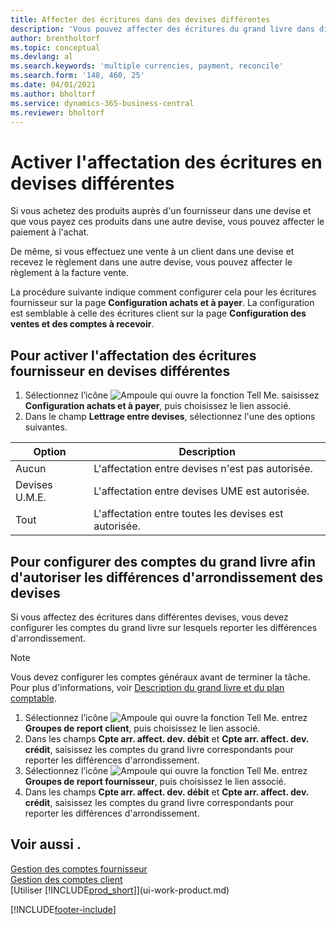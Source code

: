 ```yaml
---
title: Affecter des écritures dans des devises différentes
description: 'Vous pouvez affecter des écritures du grand livre dans différentes devises, par exemple si vous vendez à un client dans une devise et recevez le paiement dans une autre devise.'
author: brentholtorf
ms.topic: conceptual
ms.devlang: al
ms.search.keywords: 'multiple currencies, payment, reconcile'
ms.search.form: '148, 460, 25'
ms.date: 04/01/2021
ms.author: bholtorf
ms.service: dynamics-365-business-central
ms.reviewer: bholtorf
---
```

# <a name="enable-application-of-ledger-entries-in-different-currencies"></a>Activer l'affectation des écritures en devises différentes

Si vous achetez des produits auprès d'un fournisseur dans une devise et que vous payez ces produits dans une autre devise, vous pouvez affecter le paiement à l'achat.

De même, si vous effectuez une vente à un client dans une devise et recevez le règlement dans une autre devise, vous pouvez affecter le règlement à la facture vente.

La procédure suivante indique comment configurer cela pour les écritures fournisseur sur la page **Configuration achats et à payer**. La configuration est semblable à celle des écritures client sur la page **Configuration des ventes et des comptes à recevoir**.

## <a name="to-enable-application-of-vendor-ledger-entries-in-different-currencies"></a>Pour activer l'affectation des écritures fournisseur en devises différentes

1. Sélectionnez l’icône ![Ampoule qui ouvre la fonction Tell Me.](media/ui-search/search_small.png "Dites-moi ce que vous voulez faire") saisissez **Configuration achats et à payer**, puis choisissez le lien associé.
2. Dans le champ **Lettrage entre devises**, sélectionnez l'une des options suivantes.

| Option | Description |
| --- | --- |
| Aucun |L'affectation entre devises n'est pas autorisée. |
| Devises U.M.E. |L'affectation entre devises UME est autorisée. |
| Tout |L'affectation entre toutes les devises est autorisée. |

## <a name="to-set-up-gl-accounts-for-currency-application-rounding-differences"></a>Pour configurer des comptes du grand livre afin d'autoriser les différences d'arrondissement des devises

Si vous affectez des écritures dans différentes devises, vous devez configurer les comptes du grand livre sur lesquels reporter les différences d'arrondissement.  

> [!NOTE]  
> Vous devez configurer les comptes généraux avant de terminer la tâche. Pour plus d'informations, voir [Description du grand livre et du plan comptable](finance-general-ledger.md).

1. Sélectionnez l’icône ![Ampoule qui ouvre la fonction Tell Me.](media/ui-search/search_small.png "Dites-moi ce que vous voulez faire") entrez **Groupes de report client**, puis choisissez le lien associé.  
2. Dans les champs **Cpte arr. affect. dev. débit** et **Cpte arr. affect. dev. crédit**, saisissez les comptes du grand livre correspondants pour reporter les différences d'arrondissement.  
3. Sélectionnez l’icône ![Ampoule qui ouvre la fonction Tell Me.](media/ui-search/search_small.png "Dites-moi ce que vous voulez faire") entrez **Groupes de report fournisseur**, puis choisissez le lien associé.  
4. Dans les champs **Cpte arr. affect. dev. débit** et **Cpte arr. affect. dev. crédit**, saisissez les comptes du grand livre correspondants pour reporter les différences d'arrondissement.  

## <a name="see-also"></a>Voir aussi .

[Gestion des comptes fournisseur](payables-manage-payables.md)  
[Gestion des comptes client](receivables-manage-receivables.md)  
[Utiliser [!INCLUDE[prod_short](includes/prod_short.md)]](ui-work-product.md)


[!INCLUDE[footer-include](includes/footer-banner.md)]
